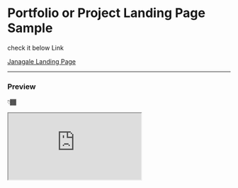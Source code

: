 # Portfolio or Project Landing Page Sample

check it below Link

[Janagale Landing Page](https://janogale.github.io/landing/)



---


### Preview

👇🏾

<iframe src="https://janogale.github.io/landing/">
